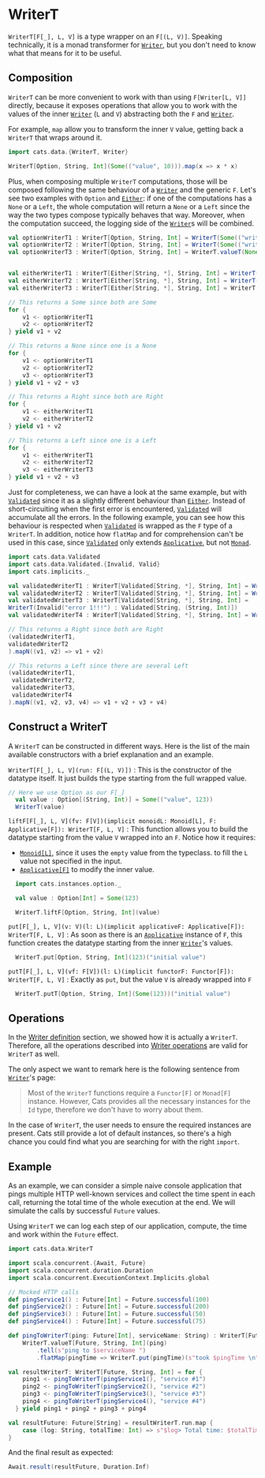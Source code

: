 # WriterT

`WriterT[F[_], L, V]` is a type wrapper on an `F[(L,
V)]`. Speaking technically, it is a monad transformer for [`Writer`](datatypes/writer.md),
but you don't need to know what that means for it to be
useful.

## Composition

`WriterT` can be more convenient to work with than using
`F[Writer[L, V]]` directly, because it exposes operations that allow
you to work with the values of the inner [`Writer`](datatypes/writer.md) (`L` and
`V`) abstracting both the `F` and [`Writer`](datatypes/writer.md).

For example, `map` allow you to transform the inner `V` value, getting
back a `WriterT` that wraps around it.

```scala mdoc:nest
import cats.data.{WriterT, Writer}

WriterT[Option, String, Int](Some(("value", 10))).map(x => x * x)
```

Plus, when composing multiple `WriterT` computations, those will be
composed following the same behaviour of a
[`Writer`](datatypes/writer.md) and the
generic `F`.  Let's see two examples with `Option` and [`Either`](datatypes/either.md): if
one of the computations has a `None` or a `Left`, the whole
computation will return a `None` or a `Left` since the way the two
types compose typically behaves that way. Moreover, when the
computation succeed, the logging side of the
[`Writer`](datatypes/writer.md)s will be
combined.

```scala mdoc:silent
val optionWriterT1 : WriterT[Option, String, Int] = WriterT(Some(("writerT value 1", 123)))
val optionWriterT2 : WriterT[Option, String, Int] = WriterT(Some(("writerT value 1", 123)))
val optionWriterT3 : WriterT[Option, String, Int] = WriterT.valueT(None)


val eitherWriterT1 : WriterT[Either[String, *], String, Int] = WriterT(Right(("writerT value 1", 123)))
val eitherWriterT2 : WriterT[Either[String, *], String, Int] = WriterT(Right(("writerT value 1", 123)))
val eitherWriterT3 : WriterT[Either[String, *], String, Int] = WriterT.valueT(Left("error!!!"))
```

```scala mdoc
// This returns a Some since both are Some
for {
    v1 <- optionWriterT1
    v2 <- optionWriterT2
} yield v1 + v2

// This returns a None since one is a None
for {
    v1 <- optionWriterT1
    v2 <- optionWriterT2
    v3 <- optionWriterT3
} yield v1 + v2 + v3

// This returns a Right since both are Right
for {
    v1 <- eitherWriterT1
    v2 <- eitherWriterT2
} yield v1 + v2

// This returns a Left since one is a Left
for {
    v1 <- eitherWriterT1
    v2 <- eitherWriterT2
    v3 <- eitherWriterT3
} yield v1 + v2 + v3
```

Just for completeness, we can have a look at the same example, but
with
[`Validated`](datatypes/validated.md)
since it as a slightly different behaviour than
[`Either`](datatypes/either.md). Instead
of short-circuiting when the first error is encountered,
[`Validated`](datatypes/validated.md)
will accumulate all the errors. In the following example, you can see
how this behaviour is respected when
[`Validated`](datatypes/validated.md) is
wrapped as the `F` type of a `WriterT`. In addition, notice
how `flatMap` and for comprehension can't be used in this case, since
[`Validated`](datatypes/validated.md)
only extends [`Applicative`](typeclasses/applicative.html), but not [`Monad`](typeclasses/monad.md).

```scala mdoc:silent
import cats.data.Validated
import cats.data.Validated.{Invalid, Valid}
import cats.implicits._

val validatedWriterT1 : WriterT[Validated[String, *], String, Int] = WriterT(Valid(("writerT value 1", 123)))
val validatedWriterT2 : WriterT[Validated[String, *], String, Int] = WriterT(Valid(("writerT value 1", 123)))
val validatedWriterT3 : WriterT[Validated[String, *], String, Int] =
WriterT(Invalid("error 1!!!") : Validated[String, (String, Int)])
val validatedWriterT4 : WriterT[Validated[String, *], String, Int] = WriterT(Invalid("error 2!!!"): Validated[String, (String, Int)])
```

```scala mdoc
// This returns a Right since both are Right
(validatedWriterT1,
validatedWriterT2
).mapN((v1, v2) => v1 + v2)

// This returns a Left since there are several Left
(validatedWriterT1,
 validatedWriterT2,
 validatedWriterT3,
 validatedWriterT4
).mapN((v1, v2, v3, v4) => v1 + v2 + v3 + v4)
```

## Construct a WriterT

A `WriterT` can be constructed in different ways. Here is the
list of the main available constructors with a brief explanation and
an example.

`WriterT[F[_], L, V](run: F[(L, V)])`
:  This is the constructor of the datatype itself. It just builds the
type starting from the full wrapped value.

```scala mdoc:nest
// Here we use Option as our F[_]
  val value : Option[(String, Int)] = Some(("value", 123))
  WriterT(value)
```

`liftF[F[_], L, V](fv: F[V])(implicit monoidL: Monoid[L], F: Applicative[F]): WriterT[F, L, V]`
:  This function allows you to build the datatype starting from the
value `V` wrapped into an `F`. Notice how it requires:
* [`Monoid[L]`](typeclasses/monoid.md), since it uses the `empty` value from the typeclass.
to fill the `L` value not specified in the input.
* [`Applicative[F]`](typeclasses/applicative.md) to modify the inner value.

```scala mdoc:nest
  import cats.instances.option._

  val value : Option[Int] = Some(123)

  WriterT.liftF[Option, String, Int](value)
```

`put[F[_], L, V](v: V)(l: L)(implicit applicativeF: Applicative[F]): WriterT[F, L, V]`
:  As soon as there is an [`Applicative`](typeclasses/applicative.md) instance of `F`, this function
creates the datatype starting from the inner [`Writer`](datatypes/writer.md)'s values.

```scala mdoc:nest
  WriterT.put[Option, String, Int](123)("initial value")
```

`putT[F[_], L, V](vf: F[V])(l: L)(implicit functorF: Functor[F]): WriterT[F, L, V]`
:  Exactly as `put`, but the value `V` is already wrapped into `F`

```scala mdoc:nest
  WriterT.putT[Option, String, Int](Some(123))("initial value")
```

## Operations

In the [Writer
definition](datatypes/writer.html#definition)
section, we showed how it is actually a `WriterT`. Therefore, all the
operations described into [Writer
operations](datatypes/writer.html#operations)
are valid for `WriterT` as well.

The only aspect we want to remark here is the following sentence from
[`Writer`](datatypes/writer.md)'s page:

> Most of the `WriterT` functions require a `Functor[F]` or
> `Monad[F]` instance. However, Cats provides all the necessary
> instances for the `Id` type, therefore we don't have to worry about
> them.

In the case of `WriterT`, the user needs to ensure the required
instances are present. Cats still provide a lot of default instances,
so there's a high chance you could find what you are searching for
with the right `import`.

## Example

As an example, we can consider a simple naive console application that
pings multiple HTTP well-known services and collect the time
spent in each call, returning the total time of the whole execution at
the end. We will simulate the calls by successful `Future` values.

Using `WriterT` we can log each step of our application,
compute, the time and work within the `Future` effect.

```scala mdoc:silent
import cats.data.WriterT

import scala.concurrent.{Await, Future}
import scala.concurrent.duration.Duration
import scala.concurrent.ExecutionContext.Implicits.global

// Mocked HTTP calls
def pingService1() : Future[Int] = Future.successful(100)
def pingService2() : Future[Int] = Future.successful(200)
def pingService3() : Future[Int] = Future.successful(50)
def pingService4() : Future[Int] = Future.successful(75)

def pingToWriterT(ping: Future[Int], serviceName: String) : WriterT[Future, String, Int] =
    WriterT.valueT[Future, String, Int](ping)
        .tell(s"ping to $serviceName ")
        .flatMap(pingTime => WriterT.put(pingTime)(s"took $pingTime \n"))

val resultWriterT: WriterT[Future, String, Int] = for {
    ping1 <- pingToWriterT(pingService1(), "service #1")
    ping2 <- pingToWriterT(pingService2(), "service #2")
    ping3 <- pingToWriterT(pingService3(), "service #3")
    ping4 <- pingToWriterT(pingService4(), "service #4")
  } yield ping1 + ping2 + ping3 + ping4

val resultFuture: Future[String] = resultWriterT.run.map {
    case (log: String, totalTime: Int) => s"$log> Total time: $totalTime"
}
```

And the final result as expected:

```scala mdoc
Await.result(resultFuture, Duration.Inf)
```
